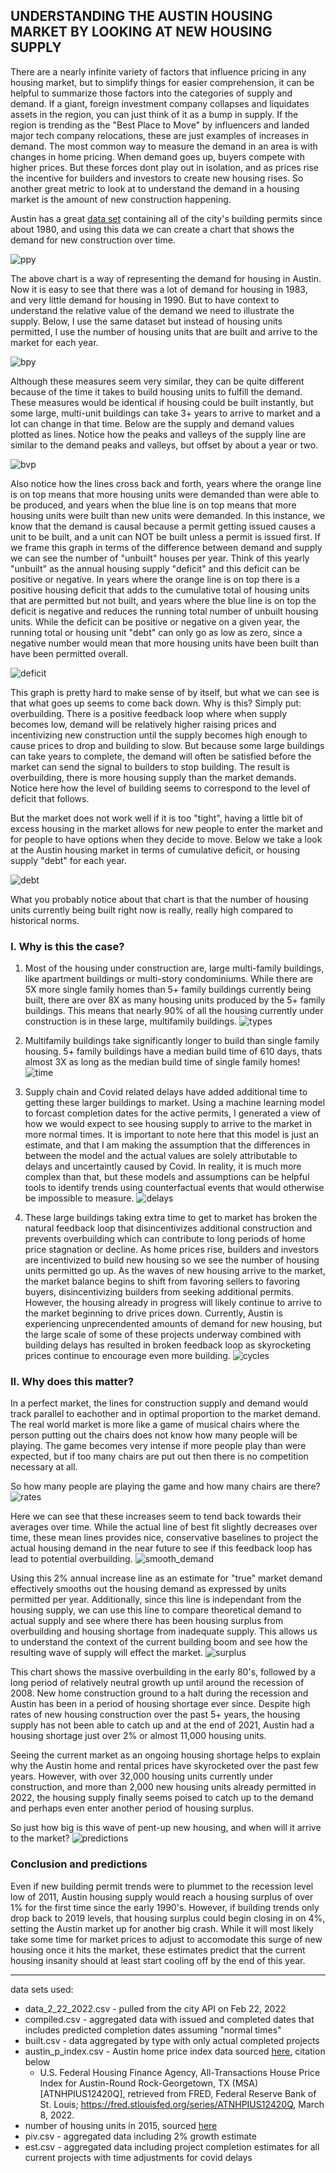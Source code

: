 ## UNDERSTANDING THE AUSTIN HOUSING MARKET BY LOOKING AT NEW HOUSING SUPPLY

There are a nearly infinite variety of factors that influence pricing in any housing market, but to simplify things for easier comprehension, it can be helpful to summarize those factors into the categories of supply and demand. If a giant, foreign investment company collapses and liquidates assets in the region, you can just think of it as a bump in supply. If the region is trending as the "Best Place to Move" by influencers and landed major tech company relocations, these are just examples of increases in demand. The most common way to measure the demand in an area is with changes in home pricing. When demand goes up, buyers compete with higher prices. But these forces dont play out in isolation, and as prices rise the incentive for builders and investors to create new housing rises. So another great metric to look at to understand the demand in a housing market is the amount of new construction happening. 

Austin has a great [data set](https://data.austintexas.gov/Building-and-Development/Issued-Construction-Permits/3syk-w9eu) containing all of the city's building permits since about 1980, and using this data we can create a chart that shows the demand for new construction over time. 

![ppy](1.png)

The above chart is a way of representing the demand for housing in Austin. Now it is easy to see that there was a lot of demand for housing in 1983, and very little demand for housing in 1990. But to have context to understand the relative value of the demand we need to illustrate the supply. Below, I use the same dataset but instead of housing units permitted, I use the number of housing units that are built and arrive to the market for each year.

![bpy](2.png)

Although these measures seem very similar, they can be quite different because of the time it takes to build housing units to fulfill the demand. These measures would be identical if housing could be built instantly, but some large, multi-unit buildings can take 3+ years to arrive to market and a lot can change in that time. Below are the supply and demand values plotted as lines. Notice how the peaks and valleys of the supply line are similar to the demand peaks and valleys, but offset by about a year or two. 

![bvp](3.png)

Also notice how the lines cross back and forth, years where the orange line is on top means that more housing units were demanded than were able to be produced, and years when the blue line is on top means that more housing units were built than new units were demanded. In this instance, we know that the demand is causal because a permit getting issued causes a unit to be built, and a unit can NOT be built unless a permit is issued first. If we frame this graph in terms of the difference between demand and supply we can see the number of "unbuilt" houses per year. Think of this yearly "unbuilt" as the annual housing supply "deficit" and this deficit can be positive or negative. In years where the orange line is on top there is a positive housing deficit that adds to the cumulative total of housing units that are permitted but not built, and years where the blue line is on top the deficit is negative and reduces the running total number of unbuilt housing units. While the deficit can be positive or negative on a given year, the running total or housing unit "debt" can only go as low as zero, since a negative number would mean that more housing units have been built than have been permitted overall. 

![deficit](4.png)

This graph is pretty hard to make sense of by itself, but what we can see is that what goes up seems to come back down. Why is this? Simply put: overbuilding. There is a positive feedback loop where when supply becomes low, demand will be relatively higher raising prices and incentivizing new construction until the supply becomes high enough to cause prices to drop and building to slow. But because some large buildings can take years to complete, the demand will often be satisfied before the market can send the signal to builders to stop building. The result is overbuilding, there is more housing supply than the market demands. Notice here how the level of building seems to correspond to the level of deficit that follows. 

But the market does not work well if it is too "tight", having a little bit of excess housing in the market allows for new people to enter the market and for people to have options when they decide to move. Below we take a look at the Austin housing market in terms of cumulative deficit, or housing supply "debt" for each year. 

![debt](5.png)

What you probably notice about that chart is that the number of housing units currently being built right now is really, really high compared to historical norms.

### I. Why is this the case?
1) Most of the housing under construction are, large multi-family buildings, like apartment buildings or multi-story condominiums. While there are 5X more single family homes than 5+ family buildings currently being built, there are over 8X as many housing units produced by the 5+ family buildings. This means that nearly 90% of all the housing currently under construction is in these large, multifamily buildings.
![types](6.png)

2) Multifamily buildings take significantly longer to build than single family housing. 5+ family buildings have a median build time of 610 days, thats almost 3X as long as the median build time of single family homes!
![time](7.png)

3) Supply chain and Covid related delays have added additional time to getting these larger buildings to market. Using a machine learning model to forcast completion dates for the active permits, I generated a view of how we would expect to see housing supply to arrive to the market in more normal times. It is important to note here that this model is just an estimate, and that I am making the assumption that the differences in between the model and the actual values are solely attributable to delays and uncertaintly caused by Covid. In reality, it is much more complex than that, but these models and assumptions can be helpful tools to identify trends using counterfactual events that would otherwise be impossible to measure.
![delays](8.png)

4) These large buildings taking extra time to get to market has broken the natural feedback loop that disincentivizes additional construction and prevents overbuilding which can contribute to long periods of home price stagnation or decline. As home prices rise, builders and investors are incentivized to build new housing so we see the number of housing units permitted go up. As the waves of new housing arrive to the market, the market balance begins to shift from favoring sellers to favoring buyers, disincentivizing builders from seeking additional permits. However, the housing already in progress will likely continue to arrive to the market beginning to drive prices down. Currently, Austin is experiencing unprecendented amounts of demand for new housing, but the large scale of some of these projects underway combined with building delays has resulted in broken feedback loop as skyrocketing prices continue to encourage even more building.
![cycles](9.png)

### II. Why does this matter?
In a perfect market, the lines for construction supply and demand would track parallel to eachother and in optimal proportion to the market demand. The real world market is more like a game of musical chairs where the person putting out the chairs does not know how many people will be playing. The game becomes very intense if more people play than were expected, but if too many chairs are put out then there is no competition necessary at all.

So how many people are playing the game and how many chairs are there?
![rates](10.png)

Here we can see that these increases seem to tend back towards their averages over time. While the actual line of best fit slightly decreases over time, these mean lines provides nice, conservative baselines to project the actual housing demand in the near future to see if this feedback loop has lead to potential overbuilding. 
![smooth_demand](11.png)

Using this 2% annual increase line as an estimate for "true" market demand effectively smooths out the housing demand as expressed by units permitted per year. Additionally, since this line is independant from the housing supply, we can use this line to compare theoretical demand to actual supply and see where there has been housing surplus from overbuilding and housing shortage from inadequate supply. This allows us to understand the context of the current building boom and see how the resulting wave of supply will effect the market.
![surplus](12.png)

This chart shows the massive overbuilding in the early 80's, followed by a long period of relatively neutral growth up until around the recession of 2008. New home construction ground to a halt during the recession and Austin has been in a period of housing shortage ever since. Despite high rates of new housing construction over the past 5+ years, the housing supply has not been able to catch up and at the end of 2021, Austin had a housing shortage just over 2% or almost 11,000 housing units.

Seeing the current market as an ongoing housing shortage helps to explain why the Austin home and rental prices have skyrocketed over the past few years. However, with over 32,000 housing units currently under construction, and more than 2,000 new housing units already permitted in 2022, the housing supply finally seems poised to catch up to the demand and perhaps even enter another period of housing surplus.

So just how big is this wave of pent-up new housing, and when will it arrive to the market?
![predictions](13.png)

### Conclusion and predictions
Even if new building permit trends were to plummet to the recession level low of 2011, Austin housing supply would reach a housing surplus of over 1% for the first time since the early 1990's. However, if building trends only drop back to 2019 levels, that housing surplus could begin closing in on 4%, setting the Austin market up for another big crash. While it will most likely take some time for market prices to adjust to accomodate this surge of new housing once it hits the market, these estimates predict that the current housing insanity should at least start cooling off by the end of this year.

---

data sets used:

- data_2_22_2022.csv - pulled from the city API on Feb 22, 2022 
- compiled.csv - aggregated data with issued and completed dates that includes predicted completion dates assuming "normal times"
- built.csv - data aggregated by type with only actual completed projects
- austin_p_index.csv - Austin home price index data sourced [here](https://fred.stlouisfed.org/series/ATNHPIUS12420Q), citation below
    - U.S. Federal Housing Finance Agency, All-Transactions House Price Index for Austin-Round Rock-Georgetown, TX (MSA) [ATNHPIUS12420Q], retrieved from FRED, Federal Reserve Bank of St. Louis; https://fred.stlouisfed.org/series/ATNHPIUS12420Q, March 8, 2022.
- number of housing units in 2015, sourced [here](http://www.civicdashboards.com/city/austin-tx-16000US4805000/total_housing_units)
- piv.csv - aggregated data including 2% growth estimate
- est.csv - aggregated data including project completion estimates for all current projects with time adjustments for covid delays






